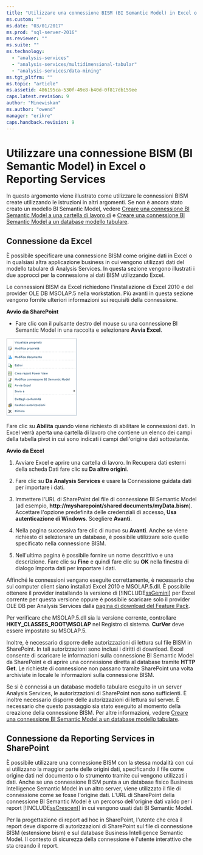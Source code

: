 ```yaml
---
title: "Utilizzare una connessione BISM (BI Semantic Model) in Excel o Reporting Services | Microsoft Docs"
ms.custom: ""
ms.date: "03/01/2017"
ms.prod: "sql-server-2016"
ms.reviewer: ""
ms.suite: ""
ms.technology: 
  - "analysis-services"
  - "analysis-services/multidimensional-tabular"
  - "analysis-services/data-mining"
ms.tgt_pltfrm: ""
ms.topic: "article"
ms.assetid: 486195ca-530f-49e8-b40d-0f817db159ee
caps.latest.revision: 9
author: "Minewiskan"
ms.author: "owend"
manager: "erikre"
caps.handback.revision: 9
---
```

# Utilizzare una connessione BISM (BI Semantic Model) in Excel o Reporting Services
  In questo argomento viene illustrato come utilizzare le connessioni BISM create utilizzando le istruzioni in altri argomenti. Se non è ancora stato creato un modello BI Semantic Model, vedere [Creare una connessione BI Semantic Model a una cartella di lavoro di](../../analysis-services/power-pivot-sharepoint/create-a-bi-semantic-model-connection-to-a-power-pivot-workbook.md) e [Creare una connessione BI Semantic Model a un database modello tabulare](../../analysis-services/power-pivot-sharepoint/create-a-bi-semantic-model-connection-to-a-tabular-model-database.md).  
  
##  <a name="bkmk_connect"></a> Connessione da Excel  
 È possibile specificare una connessione BISM come origine dati in Excel o in qualsiasi altra applicazione business in cui vengono utilizzati dati del modello tabulare di Analysis Services. In questa sezione vengono illustrati i due approcci per la connessione ai dati BISM utilizzando Excel.  
  
 Le connessioni BISM da Excel richiedono l'installazione di Excel 2010 e del provider OLE DB MSOLAP.5 nella workstation. Più avanti in questa sezione vengono fornite ulteriori informazioni sui requisiti della connessione.  
  
 **Avvio da SharePoint**  
  
-   Fare clic con il pulsante destro del mouse su una connessione BI Semantic Model in una raccolta e selezionare **Avvia Excel**.  
  
 ![Schermata del comando di avvio rapido BISM](../../analysis-services/power-pivot-sharepoint/media/ssas-bism-quicklaunch.gif "Schermata del comando di avvio rapido BISM")  
  
 Fare clic su **Abilita** quando viene richiesto di abilitare le connessioni dati. In Excel verrà aperta una cartella di lavoro che contiene un elenco dei campi della tabella pivot in cui sono indicati i campi dell'origine dati sottostante.  
  
 **Avvio da Excel**  
  
1.  Avviare Excel e aprire una cartella di lavoro. In Recupera dati esterni della scheda Dati fare clic su **Da altre origini**.  
  
2.  Fare clic su **Da Analysis Services** e usare la Connessione guidata dati per importare i dati.  
  
3.  Immettere l'URL di SharePoint del file di connessione BI Semantic Model (ad esempio, **http://mysharepoint/shared documents/myData.bism**). Accettare l'opzione predefinita delle credenziali di accesso, **Usa autenticazione di Windows**. Scegliere **Avanti**.  
  
4.  Nella pagina successiva fare clic di nuovo su **Avanti**. Anche se viene richiesto di selezionare un database, è possibile utilizzare solo quello specificato nella connessione BISM.  
  
5.  Nell'ultima pagina è possibile fornire un nome descrittivo e una descrizione. Fare clic su **Fine** e quindi fare clic su **OK** nella finestra di dialogo Importa dati per importare i dati.  
  
 Affinché le connessioni vengano eseguite correttamente, è necessario che sul computer client siano installati Excel 2010 e MSOLAP.5.dll. È possibile ottenere il provider installando la versione di [!INCLUDE[ssGemini](../../includes/ssgemini-md.md)] per Excel corrente per questa versione oppure è possibile scaricare solo il provider OLE DB per Analysis Services dalla [pagina di download del Feature Pack](http://go.microsoft.com/fwlink/?linkid=214066).  
  
 Per verificare che MSOLAP.5.dll sia la versione corrente, controllare **HKEY_CLASSES_ROOT\MSOLAP** nel Registro di sistema. **CurVer** deve essere impostato su MSOLAP.5.  
  
 Inoltre, è necessario disporre delle autorizzazioni di lettura sul file BISM in SharePoint. In tali autorizzazioni sono inclusi i diritti di download. Excel consente di scaricare le informazioni sulla connessione BI Semantic Model da SharePoint e di aprire una connessione diretta al database tramite **HTTP Get**. Le richieste di connessione non passano tramite SharePoint una volta archiviate in locale le informazioni sulla connessione BISM.  
  
 Se si è connessi a un database modello tabulare eseguito in un server Analysis Services, le autorizzazioni di SharePoint non sono sufficienti. È inoltre necessario disporre delle autorizzazioni di lettura sul server. È necessario che questo passaggio sia stato eseguito al momento della creazione della connessione BISM. Per altre informazioni, vedere [Creare una connessione BI Semantic Model a un database modello tabulare](../../analysis-services/power-pivot-sharepoint/create-a-bi-semantic-model-connection-to-a-tabular-model-database.md).  
  
##  <a name="bkmk_use"></a> Connessione da Reporting Services in SharePoint  
 È possibile utilizzare una connessione BISM con la stessa modalità con cui si utilizzano la maggior parte delle origini dati, specificando il file come origine dati nel documento o lo strumento tramite cui vengono utilizzati i dati. Anche se una connessione BISM punta a un database fisico Business Intelligence Semantic Model in un altro server, viene utilizzato il file di connessione come se fosse l'origine dati. L'URL di SharePoint della connessione BI Semantic Model è un percorso dell'origine dati valido per i report [!INCLUDE[ssCrescent](../../includes/sscrescent-md.md)] in cui vengono usati dati BI Semantic Model.  
  
 Per la progettazione di report ad hoc in SharePoint, l'utente che crea il report deve disporre di autorizzazioni di SharePoint sul file di connessione BISM (estensione bism) e sul database Business Intelligence Semantic Model. Il contesto di sicurezza della connessione è l'utente interattivo che sta creando il report.  
  
  